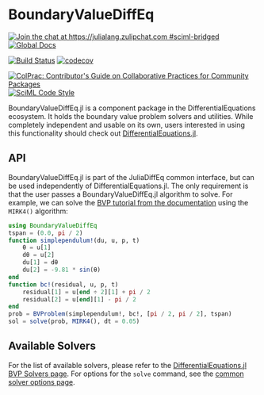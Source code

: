 # BoundaryValueDiffEq

[![Join the chat at https://julialang.zulipchat.com #sciml-bridged](https://img.shields.io/static/v1?label=Zulip&message=chat&color=9558b2&labelColor=389826)](https://julialang.zulipchat.com/#narrow/stream/279055-sciml-bridged)
[![Global Docs](https://img.shields.io/badge/docs-SciML-blue.svg)](https://docs.sciml.ai/OrdinaryDiffEq/stable/)

[![Build Status](https://github.com/SciML/BoundaryValueDiffEq.jl/workflows/CI/badge.svg)](https://github.com/SciML/BoundaryValueDiffEq.jl/actions?query=workflow%3ACI)
[![codecov](https://codecov.io/gh/SciML/BoundaryValueDiffEq.jl/branch/master/graph/badge.svg)](https://codecov.io/gh/SciML/BoundaryValueDiffEq.jl)

[![ColPrac: Contributor's Guide on Collaborative Practices for Community Packages](https://img.shields.io/badge/ColPrac-Contributor's%20Guide-blueviolet)](https://github.com/SciML/ColPrac)
[![SciML Code Style](https://img.shields.io/static/v1?label=code%20style&message=SciML&color=9558b2&labelColor=389826)](https://github.com/SciML/SciMLStyle)

BoundaryValueDiffEq.jl is a component package in the DifferentialEquations ecosystem. It holds the
boundary value problem solvers and utilities. While completely independent
and usable on its own, users interested in using this
functionality should check out [DifferentialEquations.jl](https://github.com/JuliaDiffEq/DifferentialEquations.jl).

## API

BoundaryValueDiffEq.jl is part of the JuliaDiffEq common interface, but can be used independently of DifferentialEquations.jl. The only requirement is that the user passes a BoundaryValueDiffEq.jl algorithm to solve. For example, we can solve the [BVP tutorial from the documentation](https://docs.sciml.ai/DiffEqDocs/stable/tutorials/bvp_example/) using the `MIRK4()` algorithm:

```julia
using BoundaryValueDiffEq
tspan = (0.0, pi / 2)
function simplependulum!(du, u, p, t)
    θ = u[1]
    dθ = u[2]
    du[1] = dθ
    du[2] = -9.81 * sin(θ)
end
function bc!(residual, u, p, t)
    residual[1] = u[end ÷ 2][1] + pi / 2
    residual[2] = u[end][1] - pi / 2
end
prob = BVProblem(simplependulum!, bc!, [pi / 2, pi / 2], tspan)
sol = solve(prob, MIRK4(), dt = 0.05)
```

## Available Solvers

For the list of available solvers, please refer to the [DifferentialEquations.jl BVP Solvers page](https://docs.sciml.ai/DiffEqDocs/stable/solvers/bvp_solve/). For options for the `solve` command, see the [common solver options page](https://docs.sciml.ai/DiffEqDocs/stable/basics/common_solver_opts/).
